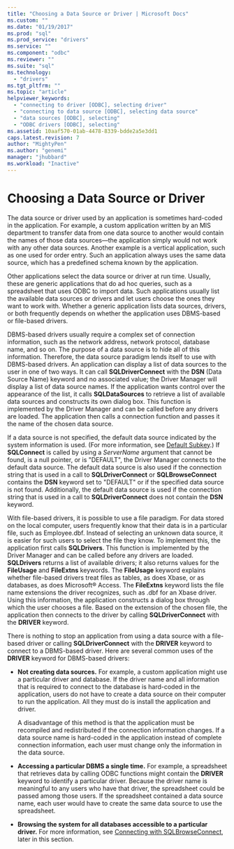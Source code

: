 ```yaml
---
title: "Choosing a Data Source or Driver | Microsoft Docs"
ms.custom: ""
ms.date: "01/19/2017"
ms.prod: "sql"
ms.prod_service: "drivers"
ms.service: ""
ms.component: "odbc"
ms.reviewer: ""
ms.suite: "sql"
ms.technology: 
  - "drivers"
ms.tgt_pltfrm: ""
ms.topic: "article"
helpviewer_keywords: 
  - "connecting to driver [ODBC], selecting driver"
  - "connecting to data source [ODBC], selecting data source"
  - "data sources [ODBC], selecting"
  - "ODBC drivers [ODBC], selecting"
ms.assetid: 10aaf570-01ab-4478-8339-bdde2a5e3dd1
caps.latest.revision: 7
author: "MightyPen"
ms.author: "genemi"
manager: "jhubbard"
ms.workload: "Inactive"
---
```

# Choosing a Data Source or Driver
The data source or driver used by an application is sometimes hard-coded in the application. For example, a custom application written by an MIS department to transfer data from one data source to another would contain the names of those data sources—the application simply would not work with any other data sources. Another example is a vertical application, such as one used for order entry. Such an application always uses the same data source, which has a predefined schema known by the application.  
  
 Other applications select the data source or driver at run time. Usually, these are generic applications that do ad hoc queries, such as a spreadsheet that uses ODBC to import data. Such applications usually list the available data sources or drivers and let users choose the ones they want to work with. Whether a generic application lists data sources, drivers, or both frequently depends on whether the application uses DBMS-based or file-based drivers.  
  
 DBMS-based drivers usually require a complex set of connection information, such as the network address, network protocol, database name, and so on. The purpose of a data source is to hide all of this information. Therefore, the data source paradigm lends itself to use with DBMS-based drivers. An application can display a list of data sources to the user in one of two ways. It can call **SQLDriverConnect** with the **DSN** (Data Source Name) keyword and no associated value; the Driver Manager will display a list of data source names. If the application wants control over the appearance of the list, it calls **SQLDataSources** to retrieve a list of available data sources and constructs its own dialog box. This function is implemented by the Driver Manager and can be called before any drivers are loaded. The application then calls a connection function and passes it the name of the chosen data source.  
  
 If a data source is not specified, the default data source indicated by the system information is used. (For more information, see [Default Subkey](../../../odbc/reference/install/default-subkey.md).) If **SQLConnect** is called by using a *ServerName* argument that cannot be found, is a null pointer, or is "DEFAULT", the Driver Manager connects to the default data source. The default data source is also used if the connection string that is used in a call to **SQLDriverConnect** or **SQLBrowseConnect** contains the **DSN** keyword set to "DEFAULT" or if the specified data source is not found. Additionally, the default data source is used if the connection string that is used in a call to **SQLDriverConnect** does not contain the **DSN** keyword.  
  
 With file-based drivers, it is possible to use a file paradigm. For data stored on the local computer, users frequently know that their data is in a particular file, such as Employee.dbf. Instead of selecting an unknown data source, it is easier for such users to select the file they know. To implement this, the application first calls **SQLDrivers**. This function is implemented by the Driver Manager and can be called before any drivers are loaded. **SQLDrivers** returns a list of available drivers; it also returns values for the **FileUsage** and **FileExtns** keywords. The **FileUsage** keyword explains whether file-based drivers treat files as tables, as does Xbase, or as databases, as does Microsoft® Access. The **FileExtns** keyword lists the file name extensions the driver recognizes, such as .dbf for an Xbase driver. Using this information, the application constructs a dialog box through which the user chooses a file. Based on the extension of the chosen file, the application then connects to the driver by calling **SQLDriverConnect** with the **DRIVER** keyword.  
  
 There is nothing to stop an application from using a data source with a file-based driver or calling **SQLDriverConnect** with the **DRIVER** keyword to connect to a DBMS-based driver. Here are several common uses of the **DRIVER** keyword for DBMS-based drivers:  
  
-   **Not creating data sources.** For example, a custom application might use a particular driver and database. If the driver name and all information that is required to connect to the database is hard-coded in the application, users do not have to create a data source on their computer to run the application. All they must do is install the application and driver.  
  
     A disadvantage of this method is that the application must be recompiled and redistributed if the connection information changes. If a data source name is hard-coded in the application instead of complete connection information, each user must change only the information in the data source.  
  
-   **Accessing a particular DBMS a single time.** For example, a spreadsheet that retrieves data by calling ODBC functions might contain the **DRIVER** keyword to identify a particular driver. Because the driver name is meaningful to any users who have that driver, the spreadsheet could be passed among those users. If the spreadsheet contained a data source name, each user would have to create the same data source to use the spreadsheet.  
  
-   **Browsing the system for all databases accessible to a particular driver.** For more information, see [Connecting with SQLBrowseConnect](../../../odbc/reference/develop-app/connecting-with-sqlbrowseconnect.md), later in this section.

